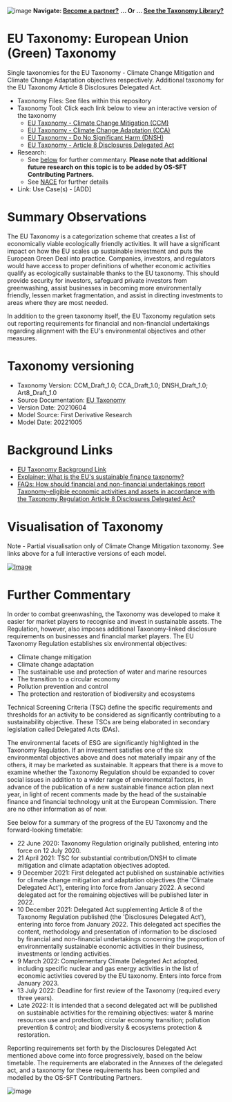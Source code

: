 ![image](https://user-images.githubusercontent.com/112073913/188821900-0c411acf-fbdd-4163-adc9-3ba4e2be78df.png)
**Navigate: [Become a partner?](https://github.com/OS-SFT/06-COLLABORATORS-PARTNERS)**
**... Or ... [See the Taxonomy Library?](https://github.com/orgs/OS-SFT/projects/2)**

# EU Taxonomy: European Union (Green) Taxonomy
Single taxonomies for the EU Taxonomy - Climate Change Mitigation and Climate Change Adaptation objectives respectively.
Additional taxonomy for the EU Taxonomy Article 8 Disclosures Delegated Act.

- Taxonomy Files: See files within this repository
- Taxonomy Tool: Click each link below to view an interactive version of the taxonomy
  - [EU Taxonomy - Climate Change Mitigation (CCM)](https://os-sft.solidatus.com/viewer/share/JtcNgEQfxVEgejG1Ezdn3Ym9RDzYXVbv)
  - [EU Taxonomy - Climate Change Adaptation (CCA)](https://os-sft.solidatus.com/viewer/share/AFqwhixwTXEr1abPoFPRgVyfC73KOply)
  - [EU Taxonomy - Do No Significant Harm (DNSH)](https://os-sft.solidatus.com/viewer/share/QXT3qY2UbeywT0aPpzwrmlBVE3s65Qfw)
  - [EU Taxonomy - Article 8 Disclosures Delegated Act](https://os-sft.solidatus.com/viewer/share/gpYymd3aGhsj96T3xI6PaQBIqxM3aD0t)
- Research:
  - See [below](https://github.com/OS-SFT/Taxonomy-Mappings-Library/tree/main/Single%20Taxonomies/EU%20Taxonomy#further-commentary) for further commentary. **Please note that additional future research on this topic is to be added by OS-SFT Contributing Partners.**
  - See [NACE](https://github.com/OS-SFT/Taxonomy-Mappings-Library/tree/main/Industry%20Classification%20Taxonomies/NACE) for further details
- Link: Use Case(s) - [ADD]

# Summary Observations
The EU Taxonomy is a categorization scheme that creates a list of economically viable ecologically friendly activities. It will have a significant impact on how the EU scales up sustainable investment and puts the European Green Deal into practice. Companies, investors, and regulators would have access to proper definitions of whether economic activities qualify as ecologically sustainable thanks to the EU taxonomy. This should provide security for investors, safeguard private investors from greenwashing, assist businesses in becoming more environmentally friendly, lessen market fragmentation, and assist in directing investments to areas where they are most needed.

In addition to the green taxonomy itself, the EU Taxonomy regulation sets out reporting requirements for financial and non-financial undertakings regarding alignment with the EU's environmental objectives and other measures.

# Taxonomy versioning

- Taxonomy Version: CCM_Draft_1.0; CCA_Draft_1.0; DNSH_Draft_1.0; Art8_Draft_1.0
- Source Documentation: [EU Taxonomy](https://eur-lex.europa.eu/legal-content/EN/TXT/PDF/?uri=CELEX:32021R2139&from=EN)
- Version Date: 20210604
- Model Source: First Derivative Research
- Model Date: 20221005

# Background Links
- [EU Taxonomy Background Link](https://finance.ec.europa.eu/sustainable-finance/tools-and-standards/eu-taxonomy-sustainable-activities_en)
- [Explainer: What is the EU's sustainable finance taxonomy?](https://www.reuters.com/business/sustainable-business/what-is-eus-sustainable-finance-taxonomy-2022-02-03/)
- [FAQs: How should financial and non-financial undertakings report Taxonomy-eligible economic activities and assets in accordance with the Taxonomy Regulation Article 8 Disclosures Delegated Act?](https://finance.ec.europa.eu/system/files/2022-01/sustainable-finance-taxonomy-article-8-report-eligible-activities-assets-faq_en.pdf)

# Visualisation of Taxonomy
Note - Partial visualisation only of Climate Change Mitigation taxonomy. See links above for a full interactive versions of each model.

[![Image](https://user-images.githubusercontent.com/112079442/194052952-d724d94b-e524-487f-87b7-76d8fc7f9295.png "Click to open interactive Taxonomy Tool")](https://os-sft.solidatus.com/viewer/share/JtcNgEQfxVEgejG1Ezdn3Ym9RDzYXVbv)

# Further Commentary
In order to combat greenwashing, the Taxonomy was developed to make it easier for market players to recognise and invest in sustainable assets. The Regulation, however, also imposes additional Taxonomy-linked disclosure requirements on businesses and financial market players.
The EU Taxonomy Regulation establishes six environmental objectives:
- Climate change mitigation
- Climate change adaptation
- The sustainable use and protection of water and marine resources
- The transition to a circular economy
- Pollution prevention and control
- The protection and restoration of biodiversity and ecosystems

Technical Screening Criteria (TSC) define the specific requirements and thresholds for an activity to be considered as significantly contributing to a sustainability objective. These TSCs are being elaborated in secondary legislation called Delegated Acts (DAs).

The environmental facets of ESG are significantly highlighted in the Taxonomy Regulation. If an investment satisfies one of the six environmental objectives above and does not materially impair any of the others, it may be marketed as sustainable. It appears that there is a move to examine whether the Taxonomy Regulation should be expanded to cover social issues in addition to a wider range of environmental factors, in advance of the publication of a new sustainable finance action plan next year, in light of recent comments made by the head of the sustainable finance and financial technology unit at the European Commission. There are no other information as of now.

See below for a summary of the progress of the EU Taxonomy and the forward-looking timetable:

* 22 June 2020: Taxonomy Regulation originally published, entering into force on 12 July 2020.
* 21 April 2021: TSC for substantial contribution/DNSH to climate mitigation and climate adaptation objectives adopted.
* 9 December 2021: First delegated act published on sustainable activities for climate change mitigation and adaptation objectives (the 'Climate Delegated Act'), entering into force from January 2022. A second delegated act for the remaining objectives will be published later in 2022.
* 10 December 2021: Delegated Act supplementing Article 8 of the Taxonomy Regulation published (the 'Disclosures Delegated Act'), entering into force from January 2022. This delegated act specifies the content, methodology and presentation of information to be disclosed by financial and non-financial undertakings concerning the proportion of environmentally sustainable economic activities in their business, investments or lending activities.
* 9 March 2022: Complementary Climate Delegated Act adopted, including specific nuclear and gas energy activities in the list of economic activities covered by the EU taxonomy. Enters into force from January 2023.
* 13 July 2022: Deadline for first review of the Taxonomy (required every three years).
* Late 2022: It is intended that a second delegated act will be published on sustainable activities for the remaining objectives: water & marine resources use and protection; circular economy transition; pollution prevention & control; and biodiversity & ecosystems protection & restoration.

Reporting requirements set forth by the Disclosures Delegated Act mentioned above come into force progressively, based on the below timetable. The requirements are elaborated in the Annexes of the delegated act, and a taxonomy for these requirements has been compiled and modelled by the OS-SFT Contributing Partners.

![image](https://user-images.githubusercontent.com/112079442/194115623-bfafa96a-8549-4f2c-afd6-60baa59ab153.png)
